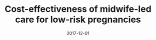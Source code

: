 ---
title: "Cost-effectiveness of midwife-led care for low-risk pregnancies"
collection: funding
permalink: /funding/2017-cost-effectiveness-pregnancies
venue: "California Health Care Foundation"
excerpt: ""
date: 2017-12-01
Number: ""
---
